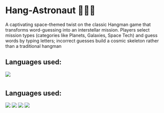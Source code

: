 # Hang-Astronaut 👨‍🚀🚀

A captivating space-themed twist on the classic Hangman game that transforms word-guessing into an interstellar mission.
Players select mission types (categories like Planets, Galaxies, Space Tech) and guess words by typing letters; incorrect guesses build a cosmic skeleton rather than a traditional hangman

## Languages used:
<code><img src="https://img.icons8.com/?size=70&id=40669&format=png&color=000000"/></code>
#

## Languages used:
<code><img src="https://img.icons8.com/color/48/000000/html-5--v1.png"/></code>
<code><img src="https://img.icons8.com/color/48/000000/css3.png"/></code>
<code><img src="https://img.icons8.com/color/48/000000/javascript--v1.png"/></code>
<code><img src="https://img.icons8.com/?size=70&id=WoopfRcDj3RF&format=png&color=000000"/></code>

#

